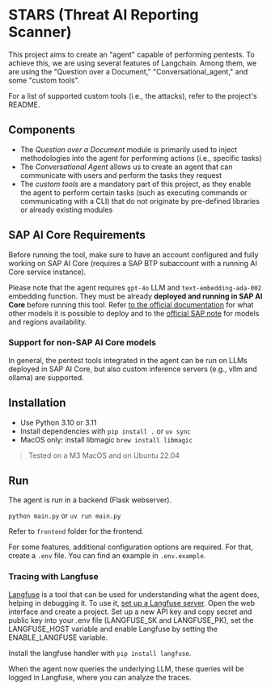 # STARS (Threat AI Reporting Scanner) #

This project aims to create an "agent" capable of performing pentests.
To achieve this, we are using several features of Langchain.
Among them, we are using the "Question over a Document," "Conversational_agent," and some "custom tools".

For a list of supported custom tools (i.e., the attacks), refer to the project's README.

## Components
- The *Question over a Document* module is primarily used to inject methodologies into the agent for performing actions (i.e., specific tasks)
- The *Conversational Agent* allows us to create an agent that can communicate with users and perform the tasks they request
- The *custom tools* are a mandatory part of this project, as they enable the agent to perform certain tasks (such as executing commands or communicating with a CLI) that do not originate by pre-defined libraries or already existing modules

## SAP AI Core Requirements

Before running the tool, make sure to have an account configured and fully
working on SAP AI Core (requires a SAP BTP subaccount with a running AI Core service instance).

Please note that the agent requires `gpt-4o` LLM and `text-embedding-ada-002`
embedding function.
They must be already **deployed and running in SAP AI Core** before running this
tool.
Refer [to the official documentation](https://help.sap.com/docs/sap-ai-core/sap-ai-core-service-guide/models-and-scenarios-in-generative-ai-hub) for what other models it is possible to deploy and to the [official SAP note](https://me.sap.com/notes/3437766) for models and regions availability.

### Support for non-SAP AI Core models
In general, the pentest tools integrated in the agent can be run on LLMs deployed in SAP AI Core, but also custom inference servers (e.g., vllm and ollama) are supported.


## Installation
- Use Python 3.10 or 3.11
- Install dependencies with `pip install .` or `uv sync`
- MacOS only: install libmagic `brew install libmagic`

> Tested on a M3 MacOS and on Ubuntu 22.04


## Run

The agent is run in a backend (Flask webserver).

`python main.py` or `uv run main.py`

Refer to `frontend` folder for the frontend.

For some features, additional configuration options are required.
For that, create a `.env` file. You can find an example in `.env.example`.

### Tracing with Langfuse

[Langfuse](https://github.com/langfuse/langfuse) is a tool that can be used for understanding what the agent does, helping in debugging it. To use it, [set up a Langfuse server](https://github.com/langfuse/langfuse?tab=readme-ov-file#get-started). Open the web interface and create a project. Set up a new API key and copy secret and public key into your .env file (LANGFUSE_SK and LANGFUSE_PK), set the LANGFUSE_HOST variable and enable Langfuse by setting the ENABLE_LANGFUSE variable.

Install the langfuse handler with `pip install langfuse`.

When the agent now queries the underlying LLM, these queries will be logged in Langfuse, where you can analyze the traces.
